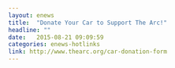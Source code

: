 ```yaml
---
layout: enews
title:  "Donate Your Car to Support The Arc!"
headline: ""
date:   2015-08-21 09:09:59
categories: enews-hotlinks
link: http://www.thearc.org/car-donation-form
---
```

